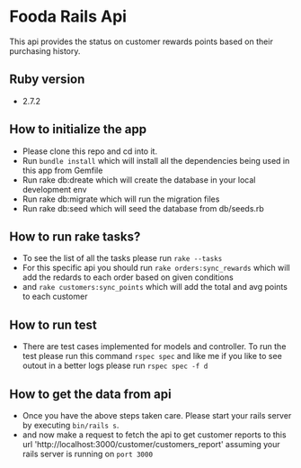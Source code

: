 # Fooda Rails Api
This api provides the status on customer rewards points based on their purchasing history.

## Ruby version
* 2.7.2


## How to initialize the app
* Please clone this repo and cd into it.
* Run `bundle install` which will install all the dependencies being used in this app from Gemfile
* Run rake db:dreate which will create the database in your local development env
* Run rake db:migrate which will run the migration files
* Run rake db:seed which will seed the database from db/seeds.rb

## How to run rake tasks?
* To see the list of all the tasks please run `rake --tasks`
* For this specific api you should run `rake orders:sync_rewards` which will add the redards to each order based on given conditions
* and `rake customers:sync_points` which will add the total and avg points to each customer


## How to run test
* There are test cases implemented for models and controller. To run the test please run this command `rspec spec` and like me if you like to see outout in a better logs please run `rspec spec -f d` 

## How to get the data from api
* Once you have the above steps taken care. Please start your rails server by executing `bin/rails s`.
* and now make a request to fetch the api to get customer reports to this url 'http://localhost:3000/customer/customers_report' assuming your rails server is running on `port 3000`
